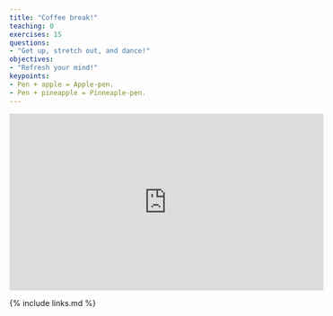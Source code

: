 ```yaml
---
title: "Coffee break!"
teaching: 0
exercises: 15
questions:
- "Get up, stretch out, and dance!"
objectives:
- "Refresh your mind!"
keypoints:
- Pen + apple = Apple-pen.
- Pen + pineapple = Pinneaple-pen. 
---
```


<center>
<iframe width="560" height="315" src="https://www.youtube.com/embed/HFlgNoUsr4k" frameborder="0" allow="accelerometer; autoplay; encrypted-media; gyroscope; picture-in-picture" allowfullscreen></iframe>
</center>

{% include links.md %}
